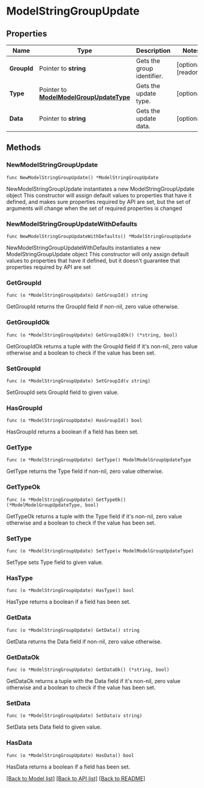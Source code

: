# ModelStringGroupUpdate

## Properties

Name | Type | Description | Notes
------------ | ------------- | ------------- | -------------
**GroupId** | Pointer to **string** | Gets the group identifier. | [optional] [readonly] 
**Type** | Pointer to [**ModelModelGroupUpdateType**](ModelGroupUpdateType.md) | Gets the update type. | [optional] 
**Data** | Pointer to **string** | Gets the update data. | [optional] 

## Methods

### NewModelStringGroupUpdate

`func NewModelStringGroupUpdate() *ModelStringGroupUpdate`

NewModelStringGroupUpdate instantiates a new ModelStringGroupUpdate object
This constructor will assign default values to properties that have it defined,
and makes sure properties required by API are set, but the set of arguments
will change when the set of required properties is changed

### NewModelStringGroupUpdateWithDefaults

`func NewModelStringGroupUpdateWithDefaults() *ModelStringGroupUpdate`

NewModelStringGroupUpdateWithDefaults instantiates a new ModelStringGroupUpdate object
This constructor will only assign default values to properties that have it defined,
but it doesn't guarantee that properties required by API are set

### GetGroupId

`func (o *ModelStringGroupUpdate) GetGroupId() string`

GetGroupId returns the GroupId field if non-nil, zero value otherwise.

### GetGroupIdOk

`func (o *ModelStringGroupUpdate) GetGroupIdOk() (*string, bool)`

GetGroupIdOk returns a tuple with the GroupId field if it's non-nil, zero value otherwise
and a boolean to check if the value has been set.

### SetGroupId

`func (o *ModelStringGroupUpdate) SetGroupId(v string)`

SetGroupId sets GroupId field to given value.

### HasGroupId

`func (o *ModelStringGroupUpdate) HasGroupId() bool`

HasGroupId returns a boolean if a field has been set.

### GetType

`func (o *ModelStringGroupUpdate) GetType() ModelModelGroupUpdateType`

GetType returns the Type field if non-nil, zero value otherwise.

### GetTypeOk

`func (o *ModelStringGroupUpdate) GetTypeOk() (*ModelModelGroupUpdateType, bool)`

GetTypeOk returns a tuple with the Type field if it's non-nil, zero value otherwise
and a boolean to check if the value has been set.

### SetType

`func (o *ModelStringGroupUpdate) SetType(v ModelModelGroupUpdateType)`

SetType sets Type field to given value.

### HasType

`func (o *ModelStringGroupUpdate) HasType() bool`

HasType returns a boolean if a field has been set.

### GetData

`func (o *ModelStringGroupUpdate) GetData() string`

GetData returns the Data field if non-nil, zero value otherwise.

### GetDataOk

`func (o *ModelStringGroupUpdate) GetDataOk() (*string, bool)`

GetDataOk returns a tuple with the Data field if it's non-nil, zero value otherwise
and a boolean to check if the value has been set.

### SetData

`func (o *ModelStringGroupUpdate) SetData(v string)`

SetData sets Data field to given value.

### HasData

`func (o *ModelStringGroupUpdate) HasData() bool`

HasData returns a boolean if a field has been set.


[[Back to Model list]](../README.md#documentation-for-models) [[Back to API list]](../README.md#documentation-for-api-endpoints) [[Back to README]](../README.md)


